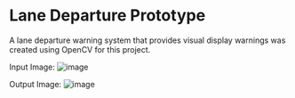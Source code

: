 # Lane Departure Prototype

A lane departure warning system that provides visual display warnings was created using OpenCV for this project.



Input Image:
![image](https://user-images.githubusercontent.com/44726073/116502953-89987280-a8d2-11eb-881f-68cb33466d1b.png)


Output Image:
![image](https://user-images.githubusercontent.com/44726073/116502936-7be2ed00-a8d2-11eb-9460-a8566e1c5a9f.png)
